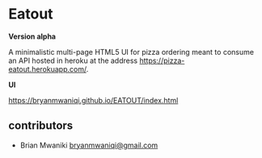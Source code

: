 # Eatout

**Version alpha**

A minimalistic multi-page HTML5 UI for pizza ordering meant to consume an API hosted in heroku at the address https://pizza-eatout.herokuapp.com/.

**UI**

https://bryanmwaniqi.github.io/EATOUT/index.html

## contributors

- Brian Mwaniki <bryanmwaniqi@gmail.com>